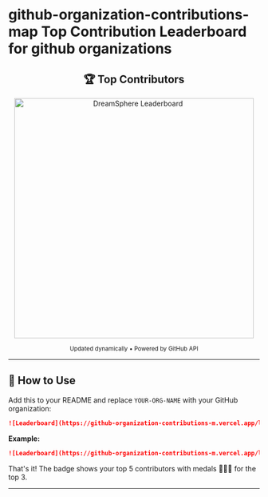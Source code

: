 # github-organization-contributions-map Top Contribution Leaderboard for github organizations

<div align="center">

## 🏆 Top Contributors

<img src="https://github-organization-contributions-m.vercel.app/leaderboard-badge?org=DeedLink" alt="DreamSphere Leaderboard" width="480"/>

<sub>Updated dynamically • Powered by GitHub API</sub>

</div>

---

## 📖 How to Use

Add this to your README and replace `YOUR-ORG-NAME` with your GitHub organization:
```markdown
![Leaderboard](https://github-organization-contributions-m.vercel.app/leaderboard-badge?org=YOUR-ORG-NAME)
```

**Example:**
```markdown
![Leaderboard](https://github-organization-contributions-m.vercel.app/leaderboard-badge?org=DreamSphere-Org)
```

That's it! The badge shows your top 5 contributors with medals 🥇🥈🥉 for the top 3.

---
